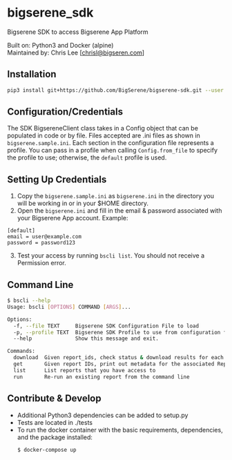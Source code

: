 # bigserene_sdk

Bigserene SDK to access Bigserene App Platform

Built on: Python3 and Docker (alpine)<br>
Maintained by: Chris Lee [chrisl@bigseren.com]

## Installation

```bash
pip3 install git+https://github.com/BigSerene/bigserene-sdk.git --user
```

## Configuration/Credentials

The SDK BigsereneClient class takes in a Config object that can be populated in code or by file. Files accepted are .ini files as shown in `bigserene.sample.ini`. Each section in the configuration file represents a profile. You can pass in a profile when calling `Config.from_file` to specify the profile to use; otherwise, the `default` profile is used.

## Setting Up Credentials

1. Copy the `bigserene.sample.ini` as `bigserene.ini` in the directory you will be working in or in your \$HOME directory.
2. Open the `bigserene.ini` and fill in the email & password associated with your Bigserene App account. Example:

```
[default]
email = user@example.com
password = password123
```

3. Test your access by running `bscli list`. You should not receive a Permission error.

## Command Line

```bash
$ bscli --help
Usage: bscli [OPTIONS] COMMAND [ARGS]...

Options:
  -f, --file TEXT     Bigserene SDK Configuration File to load
  -p, --profile TEXT  Bigserene SDK Profile to use from configuration file
  --help              Show this message and exit.

Commands:
  download  Given report_ids, check status & download results for each
  get       Given report IDs, print out metadata for the associated Reports
  list      List reports that you have access to
  run       Re-run an existing report from the command line
```

## Contribute & Develop

- Additional Python3 dependencies can be added to setup.py
- Tests are located in ./tests <br>
- To run the docker container with the basic requirements, dependencies, and the package installed:
  ```bash
  $ docker-compose up
  ```
